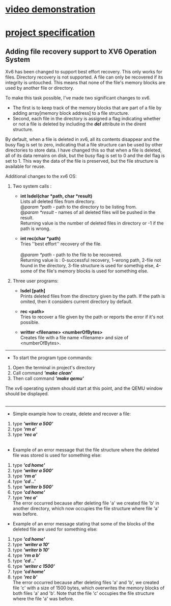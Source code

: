 # [video demonstration](https://drive.google.com/file/d/1xie6yoz6gtYFC3n2xgE4xUmpk_Tbwmpo/view?usp=drive_link)

# [project specification](OS-Domaći2.pdf)

## Adding file recovery support to XV6 Operation System

Xv6 has been changed to support best effort recovery. This only works for files. Directory recovery is not supported.
A file can only be recovered if its integrity is untouched. This means that none of the file's memory blocks are used by another file or directory.<br/>

To make this task possible, I've made two significant changes to xv6.<br/>
- The first is to keep track of the memory blocks that are part of a file by adding array[memory block address] to a file structure.<br/>
- Second, each file in the directory is assigned a flag indicating whether or not a file is deleted by including the ***del*** attribute in the dirent structure.<br/>

By default, when a file is deleted in xv6, all its contents disappear and the busy flag is set to zero, indicating that a file structure can be used by other directories to store data. I have changed this so that when a file is deleted, all of its data remains on disk, but the busy flag is set to 0 and the del flag is set to 1. This way the data of the file is preserved, but the file structure is available for reuse.<br/>

Additional changes to the xv6 OS:

1. Two system calls :
      
    -   **int lsdel(char \*path, char \*result)**<br/>
        Lists all deleted files from directory.<br/>
        @*param \*path* - path to the directory to be listing from.<br/>
        @*param \*result* - names of all deleted files will be pushed in the result.<br/>
        Returning value is the number of deleted files in directory or -1 if the path is wrong.<br/>

    -   **int rec(char \*path)**<br/>
        Tries ''best effort'' recovery of the file.<br/>      
        @*param \*path* - path to the file to be recovered.<br/>
        Returning value is : 0-successful recovery, 1-wrong path, 2-file not found in the directory, 3-file structure is used for somethig else, 4-some of the file's memory blocks is used for something else.<br/>

2. Three user programs:

    -   **lsdel [path]**<br/>
        Prints deleted files from the directory given by the path. If the path is omited, then it considers current directory by default.<br/>
    
    -   **rec \<path\>**<br/>
        Tries to recover a file given by the path or reports the error if it's not possible.<br/>
    
    -   **writter \<filename\> \<numberOfBytes\>**<br/>
        Creates file with a file name \<filename\> and size of \<numberOfBytes\>.<br/>

---

- To start the program type commands:
1. Open the terminal in project's directory<br/>
2. Call command ***'make clean'***<br/>
3. Then call command ***'make qemu'***<br/>

The xv6 operating system should start at this point, and the QEMU window should be displayed.<br/><br/>

---

- Simple example how to create, delete and recover a file:
1. type ***'writer a 500'***<br/>
2. type ***'rm a'***<br/>
3. type ***'rec a'***<br/><br/>

- Example of an error message that the file structure where the deleted file was stored is used for something else:
1. type ***'cd home'***<br/>
2. type ***'writer a 500'***<br/>
3. type ***'rm a'***<br/>
4. type ***'cd ..'***<br/>
5. type ***'writer b 500'***<br/>
6. type ***'cd home'***<br/>
7. type ***'rec a'***<br/>
The error occurred because after deleting file 'a' we created file 'b' in another directory, which now occupies the file structure where file 'a' was before.

- Example of an error message stating that some of the blocks of the deleted file are used for something else:
1. type ***'cd home'***<br/>
2. type ***'writer a 10'***<br/>
3. type ***'writer b 10'***<br/>
3. type ***'rm a b'***<br/>
4. type ***'cd ..'***<br/>
5. type ***'writer c 1500'***<br/>
6. type ***'cd home'***<br/>
7. type ***'rec b'***<br/>
The error occurred because after deleting files 'a' and 'b', we created file 'c' with a size of 1500 bytes, which overwrites the memory blocks of both files 'a' and 'b'.
Note that the file 'c' occupies the file structure where the file 'a' was before.<br/><br/>







